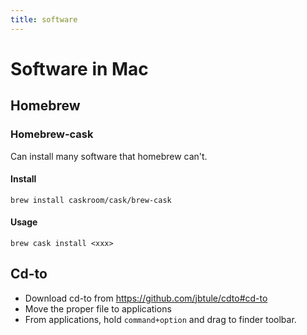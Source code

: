 ```yaml
---
title: software
---
```


Software in Mac
===============

Homebrew
--------

### Homebrew-cask

Can install many software that homebrew can't.

#### Install

```
brew install caskroom/cask/brew-cask
```

#### Usage

```
brew cask install <xxx>
```

Cd-to
-----

* Download cd-to from https://github.com/jbtule/cdto#cd-to
* Move the proper file to applications
* From applications, hold `command+option` and drag to finder toolbar.
